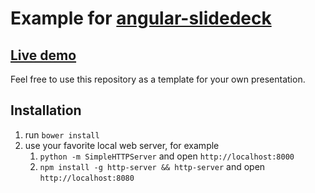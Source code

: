 # Example for [angular-slidedeck](https://github.com/paperhive/angular-slidedeck)

## [Live demo](https://paperhive.github.io/angular-slidedeck-example/)

Feel free to use this repository as a template for your own presentation.

## Installation
 1. run `bower install`
 2. use your favorite local web server, for example
     1. `python -m SimpleHTTPServer` and open `http://localhost:8000`
     2. `npm install -g http-server && http-server` and open `http://localhost:8080`
